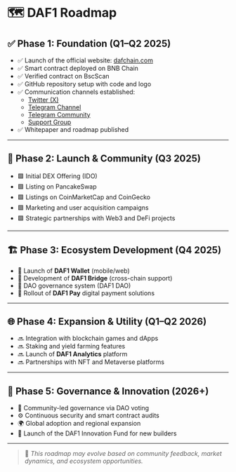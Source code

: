 # 🗺️ DAF1 Roadmap

## ✅ Phase 1: Foundation (Q1–Q2 2025)
- ✅ Launch of the official website: [dafchain.com](https://dafchain.com)
- ✅ Smart contract deployed on BNB Chain
- ✅ Verified contract on BscScan
- ✅ GitHub repository setup with code and logo
- ✅ Communication channels established:
  - [Twitter (X)](https://x.com/daf1chain)
  - [Telegram Channel](https://t.me/DAFChoin)
  - [Telegram Community](https://t.me/DAF1Choin)
  - [Support Group](https://t.me/DAF_Choin)
- ✅ Whitepaper and roadmap published

---

## 🚀 Phase 2: Launch & Community (Q3 2025)
- 🟩 Initial DEX Offering (IDO)
- 🟩 Listing on PancakeSwap
- 🟩 Listings on CoinMarketCap and CoinGecko
- 🟩 Marketing and user acquisition campaigns
- 🟩 Strategic partnerships with Web3 and DeFi projects

---

## 🏗️ Phase 3: Ecosystem Development (Q4 2025)
- 🔄 Launch of **DAF1 Wallet** (mobile/web)
- 🔄 Development of **DAF1 Bridge** (cross-chain support)
- 🔄 DAO governance system (DAF1 DAO)
- 🔄 Rollout of **DAF1 Pay** digital payment solutions

---

## 🌐 Phase 4: Expansion & Utility (Q1–Q2 2026)
- 🔜 Integration with blockchain games and dApps
- 🔜 Staking and yield farming features
- 🔜 Launch of **DAF1 Analytics** platform
- 🔜 Partnerships with NFT and Metaverse platforms

---

## 🧠 Phase 5: Governance & Innovation (2026+)
- 📜 Community-led governance via DAO voting
- ⚙️ Continuous security and smart contract audits
- 🌍 Global adoption and regional expansion
- 🤝 Launch of the DAF1 Innovation Fund for new builders

---

> 🧾 *This roadmap may evolve based on community feedback, market dynamics, and ecosystem opportunities.*
